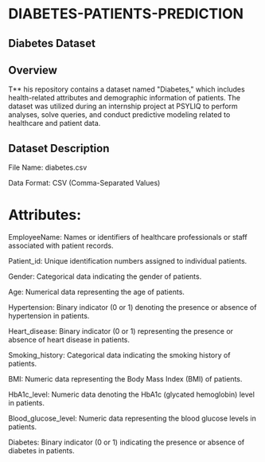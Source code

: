 # DIABETES-PATIENTS-PREDICTION

 ## Diabetes Dataset

 ## Overview 
T** his repository contains a dataset named "Diabetes," which includes health-related attributes and demographic information of patients. The dataset was utilized during an internship project at PSYLIQ to perform analyses, solve queries, and conduct predictive modeling related to healthcare and patient data.

## Dataset Description 
File Name: diabetes.csv

Data Format: CSV (Comma-Separated Values)
# Attributes:

 EmployeeName: Names or identifiers of healthcare professionals or staff associated with patient records.
 
 Patient_id: Unique identification numbers assigned to individual patients.
 
 Gender: Categorical data indicating the gender of patients.
 
 Age: Numerical data representing the age of patients.
 
 Hypertension: Binary indicator (0 or 1) denoting the presence or absence of hypertension in patients.
 
 Heart_disease: Binary indicator (0 or 1) representing the presence or absence of heart disease in patients.
 
 Smoking_history: Categorical data indicating the smoking history of patients.
 
 BMI: Numeric data representing the Body Mass Index (BMI) of patients.
 
 HbA1c_level: Numeric data denoting the HbA1c (glycated hemoglobin) level in patients.
 
 Blood_glucose_level: Numeric data representing the blood glucose levels in patients.
 
 Diabetes: Binary indicator (0 or 1) indicating the presence or absence of diabetes in patients.
